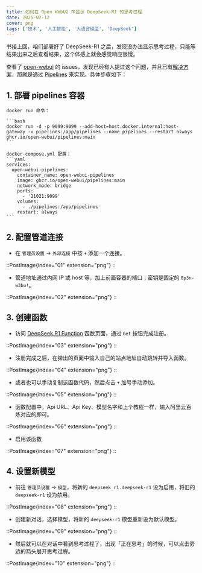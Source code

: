 ```yaml
---
title: 如何在 Open WebUI 中显示 DeepSeek-R1 的思考过程
date: 2025-02-12
cover: png
tags: ['技术', '人工智能', '大语言模型', 'DeepSeek']
---
```


书接上回，咱们部署好了 DeepSeek-R1 之后，发现没办法显示思考过程，只能等结果出来之后查看结果，这个体感上就会感觉响应很慢。

查看了 [open-webui](https://github.com/open-webui/open-webui) 的 issues，发现已经有人提过这个问题，并且已有[解决方案](https://github.com/open-webui/open-webui/issues/9488#issuecomment-2640537231)，那就是通过 [Pipelines](https://docs.openwebui.com/pipelines/) 来实现。具体步骤如下：

## 1. 部署 pipelines 容器

    docker run 命令：

    ```bash
    docker run -d -p 9099:9099 --add-host=host.docker.internal:host-gateway -v pipelines:/app/pipelines --name pipelines --restart always ghcr.io/open-webui/pipelines:main
    ```

    docker-compose.yml 配置：
    ```yaml
    services:
      open-webui-pipelines:
        container_name: open-webui-pipelines
        image: ghcr.io/open-webui/pipelines:main
        network_mode: bridge
        ports:
          - '21021:9099'
        volumes:
          - ./pipelines:/app/pipelines
        restart: always
    ```
## 2. 配置管道连接

- 在 `管理员设置` -> `外部连接` 中按 `+` 添加一个连接。

::PostImage{index="01" extension="png"}
::

- 管道地址通过内网 IP 或 host 等，加上前面容器的端口；密钥是固定的 `0p3n-w3bu!`。

::PostImage{index="02" extension="png"}
::

## 3. 创建函数

- 访问 [DeepSeek R1 Function](https://openwebui.com/f/zgccrui/deepseek_r1) 函数页面，通过 `Get` 按钮完成注册。

::PostImage{index="03" extension="png"}
::

- 注册完成之后，在弹出的页面中输入自己的站点地址自动跳转并导入函数。

::PostImage{index="04" extension="png"}
::

- 或者也可以手动复制该函数代码，然后点击 `+` 加号手动添加。

::PostImage{index="05" extension="png"}
::

- 函数配置中，Api URL、Api Key、模型名字和上个教程一样，输入阿里云百炼对应的即可。

::PostImage{index="06" extension="png"}
::

- 启用该函数

::PostImage{index="07" extension="png"}
::

## 4. 设置新模型

- 前往 `管理员设置` -> `模型`，将新的 `deepseek_r1.deepseek-r1` 设为启用，将旧的 `deepseek-r1` 设为禁用。

::PostImage{index="08" extension="png"}
::

- 创建新对话，选择模型，将新的 `deepseek-r1` 模型重新设为默认模型。

::PostImage{index="09" extension="png"}
::

- 然后就可以在对话中看到思考过程了，出现「正在思考」的时候，可以点击旁边的箭头展开思考过程。

::PostImage{index="10" extension="png"}
::
